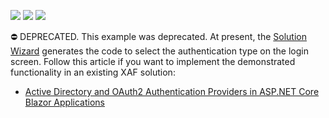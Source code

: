 <!-- default badges list -->
![](https://img.shields.io/endpoint?url=https://codecentral.devexpress.com/api/v1/VersionRange/128587770/21.1.1%2B)
[![](https://img.shields.io/badge/Open_in_DevExpress_Support_Center-FF7200?style=flat-square&logo=DevExpress&logoColor=white)](https://supportcenter.devexpress.com/ticket/details/E2371)
[![](https://img.shields.io/badge/📖_How_to_use_DevExpress_Examples-e9f6fc?style=flat-square)](https://docs.devexpress.com/GeneralInformation/403183)
<!-- default badges end -->
⛔ DEPRECATED. This example was deprecated. At present, the [Solution Wizard](https://docs.devexpress.com/eXpressAppFramework/113624/installation-upgrade-version-history/visual-studio-integration/solution-wizard) generates the code to select the authentication type on the login screen. Follow this article if you want to implement the demonstrated functionality in an existing XAF solution:

- [Active Directory and OAuth2 Authentication Providers in ASP.NET Core Blazor Applications](https://docs.devexpress.com/eXpressAppFramework/402197/data-security-and-safety/security-system/authentication/oauth-and-custom-authentication/active-directory-and-oauth2-authentication-providers-in-blazor-applications)





